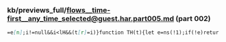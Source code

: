 ### kb/previews_full/flows__time-first__any_time_selected@guest.har.part005.md (part 002)

```md
=e[n];i!=null&&i<lH&&(t[r]=i)}function TH(t){let e=ns(!1);if(!e)retur
```

```

